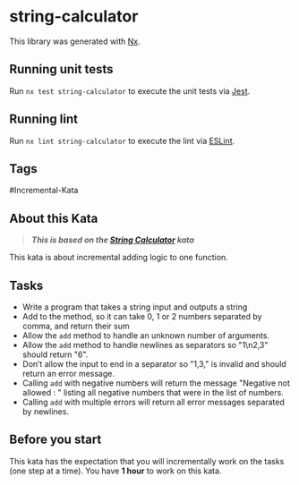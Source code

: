 # string-calculator

This library was generated with [Nx](https://nx.dev).

## Running unit tests

Run `nx test string-calculator` to execute the unit tests via [Jest](https://jestjs.io).

## Running lint

Run `nx lint string-calculator` to execute the lint via [ESLint](https://eslint.org/).

## Tags

#Incremental-Kata

## About this Kata

> **_This is based on the [String Calculator](https://codingdojo.org/kata/StringCalculator/) kata_**

This kata is about incremental adding logic to one function.

## Tasks

* Write a program that takes a string input and outputs a string
* Add to the method, so it can take 0, 1 or 2 numbers separated by comma, and return their sum
* Allow the `add` method to handle an unknown number of arguments.
* Allow the `add` method to handle newlines as separators so "1\n2,3" should return "6".
* Don’t allow the input to end in a separator so "1,3," is invalid and should return an error message.
* Calling `add` with negative numbers will return the message "Negative not allowed : " listing all negative numbers that were in the list of numbers.
* Calling `add` with multiple errors will return all error messages separated by newlines.

## Before you start

This kata has the expectation that you will incrementally work on the tasks (one step at a time).
You have **1 hour** to work on this kata.
